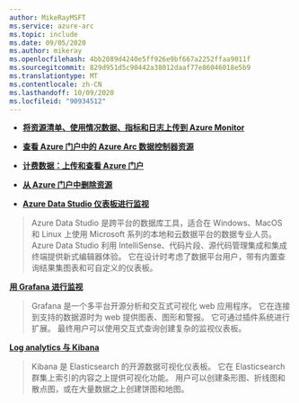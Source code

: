 ```yaml
---
author: MikeRayMSFT
ms.service: azure-arc
ms.topic: include
ms.date: 09/05/2020
ms.author: mikeray
ms.openlocfilehash: 4bb2089d4240e5ff926e9bf667a2252ffaa9011f
ms.sourcegitcommit: 829d951d5c90442a38012daaf77e86046018e5b9
ms.translationtype: MT
ms.contentlocale: zh-CN
ms.lasthandoff: 10/09/2020
ms.locfileid: "90934512"
---
```

- **[将资源清单、使用情况数据、指标和日志上传到 Azure Monitor](../articles/azure-arc/data/upload-metrics-and-logs-to-azure-monitor.md)**

- **[查看 Azure 门户中的 Azure Arc 数据控制器资源](../articles/azure-arc/data/view-data-controller-in-azure-portal.md)**

- **[计费数据：上传和查看 Azure 门户](../articles/azure-arc/data/view-billing-data-in-azure.md)**

- **[从 Azure 门户中删除资源](../articles/azure-arc/data/delete-azure-resources.md)**

- **[Azure Data Studio 仪表板进行监视](../articles/azure-arc/data/azure-data-studio-dashboards.md)**
> Azure Data Studio 是跨平台的数据库工具，适合在 Windows、MacOS 和 Linux 上使用 Microsoft 系列的本地和云数据平台的数据专业人员。 Azure Data Studio 利用 IntelliSense、代码片段、源代码管理集成和集成终端提供新式编辑器体验。 它在设计时考虑了数据平台用户，带有内置查询结果集图表和可自定义的仪表板。

**[用 Grafana 进行监视](../articles/azure-arc/data/monitor-grafana-kibana.md)**
> Grafana 是一个多平台开源分析和交互式可视化 web 应用程序。 它在连接到支持的数据源时为 web 提供图表、图形和警报。 它可通过插件系统进行扩展。 最终用户可以使用交互式查询创建复杂的监视仪表板。

**[Log analytics 与 Kibana](../articles/azure-arc/data/monitor-grafana-kibana.md)**
>Kibana 是 Elasticsearch 的开源数据可视化仪表板。 它在 Elasticsearch 群集上索引的内容之上提供可视化功能。 用户可以创建条形图、折线图和散点图，或在大量数据之上创建饼图和地图。
